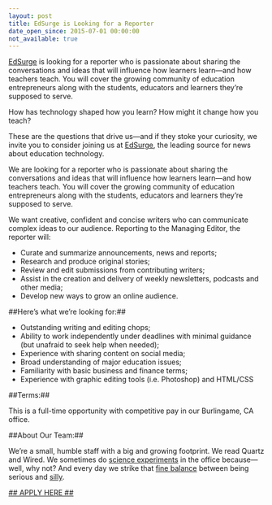 ```yaml
---
layout: post
title: EdSurge is Looking for a Reporter
date_open_since: 2015-07-01 00:00:00
not_available: true
---
```


[EdSurge](https://www.edsurge.com) is looking for a reporter who is passionate about sharing the conversations and ideas that will influence how learners learn—and how teachers teach. You will cover the growing community of education entrepreneurs along with the students, educators and learners they’re supposed to serve.

<!--break-->

How has technology shaped how you learn? How might it change how you teach?

These are the questions that drive us—and if they stoke your curiosity, we invite you to consider joining us at [EdSurge](https://www.edsurge.com/), the leading source for news about education technology.

We are looking for a reporter who is passionate about sharing the conversations and ideas that will influence how learners learn—and how teachers teach. You will cover the growing community of education entrepreneurs along with the students, educators and learners they’re supposed to serve.

We want creative, confident and concise writers who can communicate complex ideas to our audience. Reporting to the Managing Editor, the reporter will:

* Curate and summarize announcements, news and reports;
* Research and produce original stories;
* Review and edit submissions from contributing writers;
* Assist in the creation and delivery of weekly newsletters, podcasts and other media;
* Develop new ways to grow an online audience.

##Here’s what we’re looking for:##

* Outstanding writing and editing chops;
* Ability to work independently under deadlines with minimal guidance (but unafraid to seek help when needed);
* Experience with sharing content on social media;
* Broad understanding of major education issues;
* Familiarity with basic business and finance terms;
* Experience with graphic editing tools (i.e. Photoshop) and HTML/CSS

##Terms:##

This is a full-time opportunity with competitive pay in our Burlingame, CA office.

<!--musthaves-->

##About Our Team:##

We’re a small, humble staff with a big and growing footprint. We read Quartz and Wired. We sometimes do [science experiments](https://instagram.com/p/uyYpAJSmDy) in the office because—well, why not? And every day we strike that [fine balance](https://instagram.com/p/3wnDxmymMg/) between being serious and [silly](https://www.youtube.com/watch?v=Ovgx7vtq04k).

<a href="http://edsurge.workable.com/jobs/100734">## APPLY HERE ## </a>

